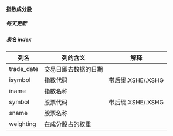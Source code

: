 #### 指数成分股
##### 每天更新
##### 表名 index
列名  | 列的含义 | 解释 
---|---|---
trade_date| 交易日即去数据的日期|
isymbol| 指数代码|带后缀.XSHE/.XSHG
iname| 指数名称
symbol|股票代码|带后缀.XSHE/.XSHG
sname|股票名称
weighting|在成分股占的权重

